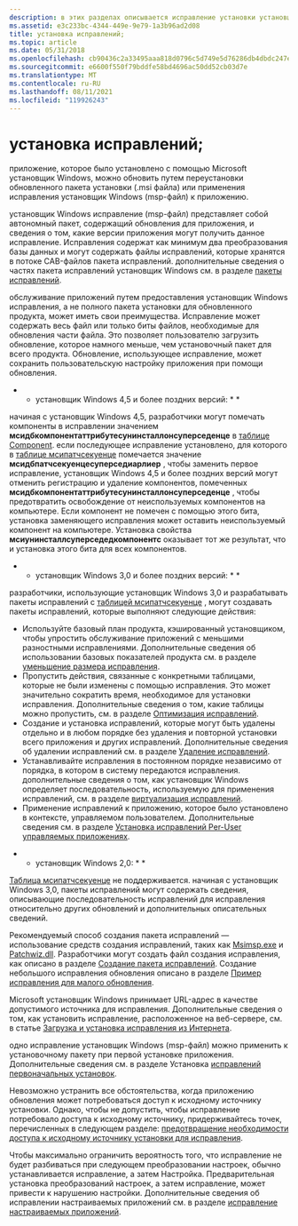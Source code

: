 ```yaml
---
description: в этих разделах описывается исправление установки установщик Windows.
ms.assetid: e3c233bc-4344-449e-9e79-1a3b96ad2d08
title: установка исправлений;
ms.topic: article
ms.date: 05/31/2018
ms.openlocfilehash: cb90436c2a33495aaa818d0796c5d749e5d76286db4dbdc247ec4ee58c7ea6ac
ms.sourcegitcommit: e6600f550f79bddfe58bd4696ac50dd52cb03d7e
ms.translationtype: MT
ms.contentlocale: ru-RU
ms.lasthandoff: 08/11/2021
ms.locfileid: "119926243"
---
```

# <a name="patching"></a>установка исправлений;

приложение, которое было установлено с помощью Microsoft установщик Windows, можно обновить путем переустановки обновленного пакета установки (.msi файла) или применения исправления установщик Windows (msp-файл) к приложению.

установщик Windows исправление (msp-файл) представляет собой автономный пакет, содержащий обновления для приложения, и сведения о том, какие версии приложения могут получить данное исправление. Исправления содержат как минимум два преобразования базы данных и могут содержать файлы исправлений, которые хранятся в потоке CAB-файлов пакета исправлений. дополнительные сведения о частях пакета исправлений установщик Windows см. в разделе [пакеты исправлений](patch-packages.md).

обслуживание приложений путем предоставления установщик Windows исправления, а не полного пакета установки для обновленного продукта, может иметь свои преимущества. Исправление может содержать весь файл или только биты файлов, необходимые для обновления части файла. Это позволяет пользователю загрузить обновление, которое намного меньше, чем установочный пакет для всего продукта. Обновление, использующее исправление, может сохранить пользовательскую настройку приложения при помощи обновления.

* * установщик Windows 4,5 и более поздних версий: * *

начиная с установщик Windows 4,5, разработчики могут помечать компоненты в исправлении значением **мсидбкомпонентаттрибутесунинсталлонсуперседенце** в [таблице Component](component-table.md). если последующее исправление установлено, для которого в [таблице мсипатчсекуенце](msipatchsequence-table.md) помечается значение **мсидбпатчсекуенцесуперседиарлиер** , чтобы заменить первое исправление, установщик Windows 4,5 и более поздних версий могут отменить регистрацию и удаление компонентов, помеченных **мсидбкомпонентаттрибутесунинсталлонсуперседенце** , чтобы предотвратить освобождение от неиспользуемых компонентов на компьютере. Если компонент не помечен с помощью этого бита, установка заменяющего исправления может оставить неиспользуемый компонент на компьютере. Установка свойства **мсиунинсталлсуперседедкомпонентс** оказывает тот же результат, что и установка этого бита для всех компонентов.

* * установщик Windows 3,0 и более поздних версий: * *

разработчики, использующие установщик Windows 3,0 и разрабатывать пакеты исправлений с [таблицей мсипатчсекуенце](msipatchsequence-table.md) , могут создавать пакеты исправлений, которые выполняют следующие действия:

-   Используйте базовый план продукта, кэшированный установщиком, чтобы упростить обслуживание приложений с меньшими разностными исправлениями. Дополнительные сведения об использовании базовых показателей продукта см. в разделе [уменьшение размера исправления](reducing-patch-size.md).
-   Пропустить действия, связанные с конкретными таблицами, которые не были изменены с помощью исправления. Это может значительно сократить время, необходимое для установки исправления. Дополнительные сведения о том, какие таблицы можно пропустить, см. в разделе [Оптимизация исправлений](patch-optimization.md).
-   Создание и установка исправлений, которые могут быть удалены отдельно и в любом порядке без удаления и повторной установки всего приложения и других исправлений. Дополнительные сведения об удалении исправлений см. в разделе [Удаление исправлений](removing-patches.md).
-   Устанавливайте исправления в постоянном порядке независимо от порядка, в котором в систему передаются исправления. дополнительные сведения о том, как установщик Windows определяет последовательность, используемую для применения исправлений, см. в разделе [виртуализация исправлений](sequencing-patches.md).
-   Применение исправлений к приложению, которое было установлено в контексте, управляемом пользователем. Дополнительные сведения см. в разделе [Установка исправлений Per-User управляемых приложениях](patching-per-user-managed-applications.md).

* * установщик Windows 2,0: * *

[Таблица мсипатчсекуенце](msipatchsequence-table.md) не поддерживается. начиная с установщик Windows 3,0, пакеты исправлений могут содержать сведения, описывающие последовательность исправлений для исправления относительно других обновлений и дополнительных описательных сведений.

Рекомендуемый способ создания пакета исправлений — использование средств создания исправлений, таких как [Msimsp.exe](msimsp-exe.md) и [Patchwiz.dll](patchwiz-dll.md). Разработчики могут создать файл создания исправления, как описано в разделе [Создание пакета исправлений](creating-a-patch-package.md). Создание небольшого исправления обновления описано в разделе [Пример исправления для малого обновления](a-small-update-patching-example.md).

Microsoft установщик Windows принимает URL-адрес в качестве допустимого источника для исправления. Дополнительные сведения о том, как установить исправление, расположенное на веб-сервере, см. в статье [Загрузка и установка исправления из Интернета](downloading-and-installing-a-patch-from-the-internet.md).

одно исправление установщик Windows (msp-файл) можно применить к установочному пакету при первой установке приложения. Дополнительные сведения см. в разделе Установка [исправлений первоначальных установок](patching-initial-installations.md).

Невозможно устранить все обстоятельства, когда приложению обновления может потребоваться доступ к исходному источнику установки. Однако, чтобы не допустить, чтобы исправление потребовало доступа к исходному источнику, придерживайтесь точек, перечисленных в следующем разделе: [предотвращение необходимости доступа к исходному источнику установки для исправления](preventing-a-patch-from-requiring-access-to-the-original-installation-source.md).

Чтобы максимально ограничить вероятность того, что исправление не будет разбиваться при следующем преобразовании настроек, обычно устанавливается исправление, а затем Настройка. Предварительная установка преобразований настроек, а затем исправление, может привести к нарушению настройки. Дополнительные сведения об исправлении настраиваемых приложений см. в разделе [исправление настраиваемых приложений](patching-customized-applications.md).

 

 



